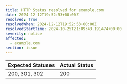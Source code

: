 ```yaml
---
title: HTTP Status resolved for example.com
date: 2024-12-12T19:52:53+00:00Z
resolved: True
resolvedWhen: 2024-12-12T19:52:53+00:00Z
resolvedStartTime: 2024-10-25T21:09:43.191474+00:00
severity: notice
affected:
  - example.com
section: issue
---
```


| Expected Statuses | Actual Status  |
|-------------------|----------------|
| 200, 301, 302 | 200 |
